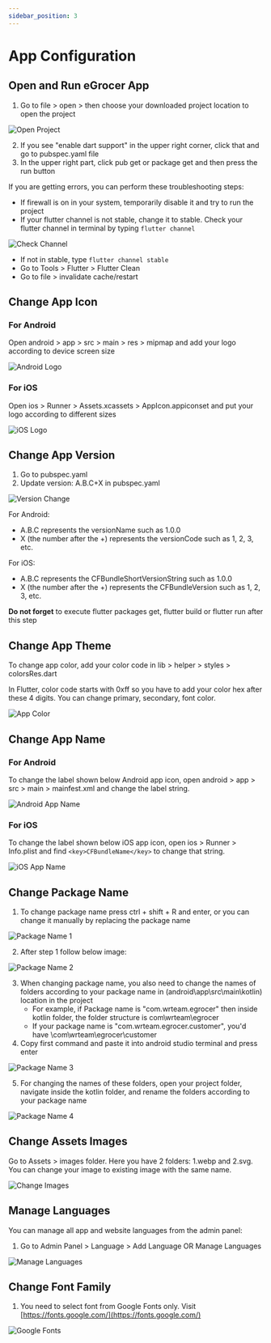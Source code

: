 ```yaml
---
sidebar_position: 3
---
```


# App Configuration

## Open and Run eGrocer App

1. Go to file > open > then choose your downloaded project location to open the project

![Open Project](/img/flutter-app/open2.webp)

2. If you see "enable dart support" in the upper right corner, click that and go to pubspec.yaml file
3. In the upper right part, click pub get or package get and then press the run button

If you are getting errors, you can perform these troubleshooting steps:

- If firewall is on in your system, temporarily disable it and try to run the project
- If your flutter channel is not stable, change it to stable. Check your flutter channel in terminal by typing `flutter channel`

![Check Channel](/img/flutter-app/ch1.webp)

- If not in stable, type `flutter channel stable`
- Go to Tools > Flutter > Flutter Clean
- Go to file > invalidate cache/restart

## Change App Icon

### For Android

Open android > app > src > main > res > mipmap and add your logo according to device screen size

![Android Logo](/img/flutter-app/logo_1.webp)

### For iOS

Open ios > Runner > Assets.xcassets > AppIcon.appiconset and put your logo according to different sizes

![iOS Logo](/img/flutter-app/logo_2.webp)

## Change App Version

1. Go to pubspec.yaml
2. Update version: A.B.C+X in pubspec.yaml

![Version Change](/img/flutter-app/version_1.webp)

For Android:

- A.B.C represents the versionName such as 1.0.0
- X (the number after the +) represents the versionCode such as 1, 2, 3, etc.

For iOS:

- A.B.C represents the CFBundleShortVersionString such as 1.0.0
- X (the number after the +) represents the CFBundleVersion such as 1, 2, 3, etc.

**Do not forget** to execute flutter packages get, flutter build or flutter run after this step

## Change App Theme

To change app color, add your color code in lib > helper > styles > colorsRes.dart

In Flutter, color code starts with 0xff so you have to add your color hex after these 4 digits. You can change primary, secondary, font color.

![App Color](/img/flutter-app/appcolor.webp)

## Change App Name

### For Android

To change the label shown below Android app icon, open android > app > src > main > mainfest.xml and change the label string.

![Android App Name](/img/flutter-app/appname2.webp)

### For iOS

To change the label shown below iOS app icon, open ios > Runner > Info.plist and find `<key>CFBundleName</key>` to change that string.

![iOS App Name](/img/flutter-app/appname3.webp)

## Change Package Name

1. To change package name press ctrl + shift + R and enter, or you can change it manually by replacing the package name

![Package Name 1](/img/flutter-app/packagename_1.webp)

2. After step 1 follow below image:

![Package Name 2](/img/flutter-app/packagename_2.webp)

3. When changing package name, you also need to change the names of folders according to your package name in (android\app\src\main\kotlin\) location in the project
   - For example, if Package name is "com.wrteam.egrocer" then inside kotlin folder, the folder structure is com\wrteam\egrocer
   - If your package name is "com.wrteam.egrocer.customer", you'd have \com\wrteam\egrocer\customer
4. Copy first command and paste it into android studio terminal and press enter

![Package Name 3](/img/flutter-app/packagename_3.webp)

5. For changing the names of these folders, open your project folder, navigate inside the kotlin folder, and rename the folders according to your package name

![Package Name 4](/img/flutter-app/packagename_4.webp)

## Change Assets Images

Go to Assets > images folder. Here you have 2 folders: 1.webp and 2.svg. You can change your image to existing image with the same name.

![Change Images](/img/flutter-app/imageschange.webp)

## Manage Languages

You can manage all app and website languages from the admin panel:

1. Go to Admin Panel > Language > Add Language OR Manage Languages

![Manage Languages](/img/flutter-app/lan1.webp)

## Change Font Family

1. You need to select font from Google Fonts only. Visit [https://fonts.google.com/](https://fonts.google.com/)

![Google Fonts](/img/flutter-app/google-font.webp)
